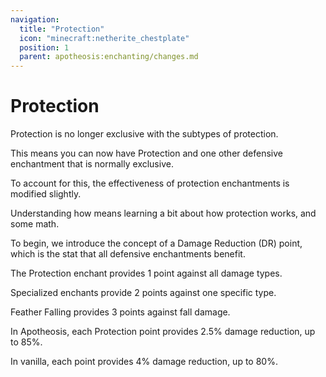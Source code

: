 ```yaml
---
navigation:
  title: "Protection"
  icon: "minecraft:netherite_chestplate"
  position: 1
  parent: apotheosis:enchanting/changes.md
---
```


# Protection

<Color id="blue">Protection</Color> is no longer exclusive with the subtypes of protection.

This means you can now have <Color id="blue">Protection</Color> and one other defensive enchantment that is normally exclusive.

To account for this, the effectiveness of protection enchantments is modified slightly.

Understanding how means learning a bit about how protection works, and some math.

To begin, we introduce the concept of a Damage Reduction (DR) point, which is the stat that all defensive enchantments benefit.

The <Color id="blue">Protection</Color> enchant provides 1 point against all damage types.

Specialized enchants provide 2 points against one specific type.

<Color id="blue">Feather Falling</Color> provides 3 points against fall damage.

In Apotheosis, each Protection point provides 2.5% damage reduction, up to 85%.

In vanilla, each point provides 4% damage reduction, up to 80%.

